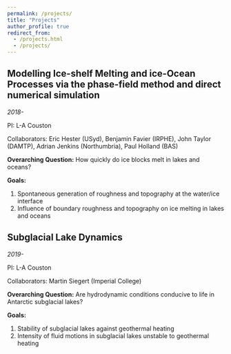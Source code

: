```yaml
---
permalink: /projects/
title: "Projects"
author_profile: true
redirect_from: 
  - /projects.html
  - /projects/
---
```




## Modelling Ice-shelf Melting and ice-Ocean Processes via the phase-field method and direct numerical simulation
*2018-*

PI: L-A Couston

Collaborators: Eric Hester (USyd), Benjamin Favier (IRPHE), John Taylor (DAMTP), Adrian Jenkins (Northumbria), Paul Holland (BAS)

**Overarching Question:** How quickly do ice blocks melt in lakes and oceans?

**Goals:**
1. Spontaneous generation of roughness and topography at the water/ice interface
1. Influence of boundary roughness and topography on ice melting in lakes and oceans

## Subglacial Lake Dynamics
*2019-* 

PI: L-A Couston

Collaborators: Martin Siegert (Imperial College)

**Overarching Question:** Are hydrodynamic conditions conducive to life in Antarctic subglacial lakes?

**Goals:**
1. Stability of subglacial lakes against geothermal heating
1. Intensity of fluid motions in subglacial lakes unstable to geothermal heating

